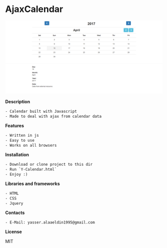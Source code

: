 AjaxCalendar
=============

![ScreenShot](https://github.com/yasseralaa/ajaxcalendar/blob/master/Screenshot.png)

**Description**

    - Calendar built with Javascript
    - Made to deal with ajax from calendar data

**Features**

    - Written in js
    - Easy to use
    - Works on all browsers

**Installation**

    - Download or clone project to this dir
    - Run `Y-Calendar.html`
    - Enjoy :)

**Libraries and frameworks**

    - HTML
    - CSS
    - Jquery

**Contacts**

    - E-Mail: yasser.alaaeldin1995@gmail.com

**License**

MIT
